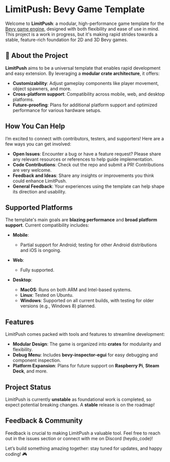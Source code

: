 # LimitPush: Bevy Game Template

Welcome to **LimitPush**: a modular, high-performance game template for the [Bevy game engine](https://bevyengine.org/), designed with both flexibility and ease of use in mind. This project is a work in progress, but it's making rapid strides towards a stable, feature-rich foundation for 2D and 3D Bevy games.

## 🚀 About the Project

**LimitPush** aims to be a universal template that enables rapid development and easy extension. By leveraging a **modular crate architecture**, it offers:
- **Customizability**: Adjust gameplay components like player movement, object spawners, and more.
- **Cross-platform support**: Compatibility across mobile, web, and desktop platforms.
- **Future-proofing**: Plans for additional platform support and optimized performance for various hardware setups.

## How You Can Help

I’m excited to connect with contributors, testers, and supporters! Here are a few ways you can get involved:
- **Open Issues**: Encounter a bug or have a feature request? Please share any relevant resources or references to help guide implementation.
- **Code Contributions**: Check out the repo and submit a PR! Contributions are very welcome.
- **Feedback and Ideas**: Share any insights or improvements you think could enhance LimitPush.
- **General Feedback**: Your experiences using the template can help shape its direction and usability.

## Supported Platforms

The template's main goals are **blazing performance** and **broad platform support**. Current compatibility includes:

- **Mobile**:
  - Partial support for Android; testing for other Android distributions and iOS is ongoing.

- **Web**:
  - Fully supported.

- **Desktop**:
  - **MacOS**: Runs on both ARM and Intel-based systems.
  - **Linux**: Tested on Ubuntu.
  - **Windows**: Supported on all current builds, with testing for older versions (e.g., Windows 8) planned.

## Features

LimitPush comes packed with tools and features to streamline development:

- **Modular Design**: The game is organized into **crates** for modularity and flexibility.
- **Debug Menu**: Includes **bevy-inspector-egui** for easy debugging and component inspection.
- **Platform Expansion**: Plans for future support on **Raspberry Pi**, **Steam Deck**, and more.

## Project Status

LimitPush is currently **unstable** as foundational work is completed, so expect potential breaking changes. A **stable** release is on the roadmap!

## Feedback & Community

Feedback is crucial to making LimitPush a valuable tool. Feel free to reach out in the issues section or connect with me on Discord (heydo_code)!

Let’s build something amazing together: stay tuned for updates, and happy coding! 🎮